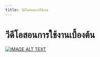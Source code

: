 ```yaml
---
title: วีดีโอสอนการใช้งาน
---
```


# วีดีโอสอนการใช้งานเบื้องต้น
[![IMAGE ALT TEXT](http://img.youtube.com/vi/lL-rHirBCoc/0.jpg)](http://www.youtube.com/watch?v=lL-rHirBCoc "การใช้งานระบบเบื้องต้น")